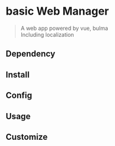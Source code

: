 # basic Web Manager

> A web app powered by vue, bulma  
> Including localization

## Dependency

## Install

## Config

## Usage

## Customize